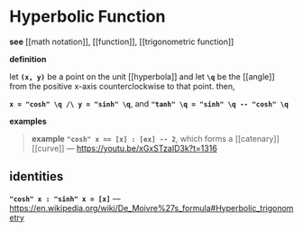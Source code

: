 # Hyperbolic Function

**see** [[math notation]], [[function]], [[trigonometric function]]

**definition**

let **`(x, y)`** be a point on the unit [[hyperbola]] and let **`\q`** be the [[angle]] from the positive x-axis counterclockwise to that point. then,

**`x = "cosh" \q /\ y = "sinh" \q`**, and **`"tanh" \q = "sinh" \q -- "cosh" \q`**

**examples**

> **example** **`"cosh" x == [x] : [ex] -- 2`**, which forms a [[catenary]] [[curve]] &mdash; <https://youtu.be/xGxSTzaID3k?t=1316>

## identities

**`"cosh" x : "sinh" x = [x]`** &mdash; <https://en.wikipedia.org/wiki/De_Moivre%27s_formula#Hyperbolic_trigonometry>
